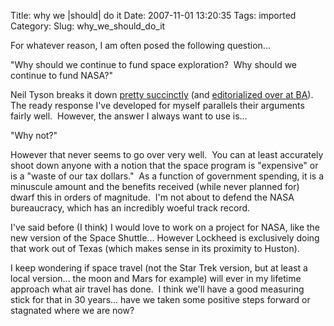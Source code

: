 Title: why we |should| do it
Date: 2007-11-01 13:20:35
Tags: imported
Category: 
Slug: why_we_should_do_it

For whatever reason, I am often posed the following question...

"Why should we continue to fund space exploration?  Why should we continue to fund NASA?"

Neil Tyson breaks it down <a href="http://www.parade.com/articles/editions/2007/edition_08-05-2007/Space">pretty succinctly</a> (and <a href="http://www.badastronomy.com/bablog/2007/08/06/neil-tyson-on-exploring-space/">editorialized over at BA</a>).  The ready response I've developed for myself parallels their arguments fairly well.  However, the answer I always want to use is...

"Why not?"

However that never seems to go over very well.  You can at least accurately shoot down anyone with a notion that the space program is "expensive" or is a "waste of our tax dollars."  As a function of government spending, it is a minuscule amount and the benefits received (while never planned for) dwarf this in orders of magnitude.  I'm not about to defend the NASA bureaucracy, which has an incredibly woeful track record.

I've said before (I think) I would love to work on a project for NASA, like the new version of the Space Shuttle... However Lockheed is exclusively doing that work out of Texas (which makes sense in its proximity to Huston).

I keep wondering if space travel (not the Star Trek version, but at least a local version... the moon and Mars for example) will ever in my lifetime approach what air travel has done.  I think we'll have a good measuring stick for that in 30 years... have we taken some positive steps forward or stagnated where we are now?
